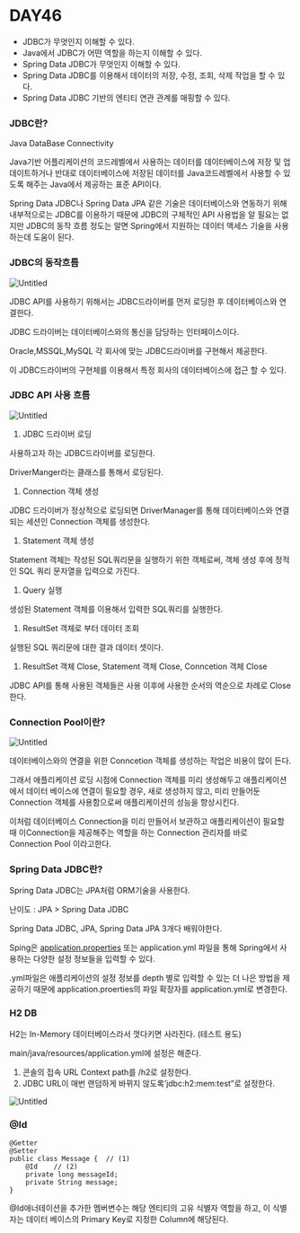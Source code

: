 # DAY46

- JDBC가 무엇인지 이해할 수 있다.
- Java에서 JDBC가 어떤 역할을 하는지 이해할 수 있다.
- Spring Data JDBC가 무엇인지 이해할 수 있다.
- Spring Data JDBC를 이용해서 데이터의 저장, 수정, 조회, 삭제 작업을 할 수 있다.
- Spring Data JDBC 기반의 엔티티 연관 관계를 매핑할 수 있다.

### JDBC란?

Java DataBase Connectivity

Java기반 어플리케이션의 코드레벨에서 사용하는 데이터를 데이터베이스에 저장 및 업데이트하거나 반대로 데이터베이스에 저장된 데이터를 Java코드레벨에서 사용할 수 있도록 해주는 Java에서 제공하는 표준 API이다.

Spring Data JDBC나 Spring Data JPA 같은 기술은 데이터베이스와 연동하기 위해 내부적으로는 JDBC를 이용하기 때문에 JDBC의 구체적인 API 사용법을 알 필요는 없지만 JDBC의 동작 흐름 정도는 알면 Spring에서 지원하는 데이터 액세스 기술을 사용하는데 도움이 된다.

### JDBC의 동작흐름

![Untitled](https://s3-us-west-2.amazonaws.com/secure.notion-static.com/a6af3fe3-66d3-40bb-937f-88a08915c07a/Untitled.png)

JDBC API를 사용하기 위해서는 JDBC드라이버를 먼저 로딩한 후 데이터베이스와 연결한다.

JDBC 드라이버는 데이터베이스와의 통신을 담당하는 인터페이스이다.

Oracle,MSSQL,MySQL 각 회사에 맞는 JDBC드라이버를 구현해서 제공한다.

이 JDBC드라이버의 구현체를 이용해서 특정 회사의 데이터베이스에 접근 할 수 있다.

### JDBC API 사용 흐름

![Untitled](https://s3-us-west-2.amazonaws.com/secure.notion-static.com/e5b16fdc-0191-4e6f-992e-6914f95e1da3/Untitled.png)

1. JDBC 드라이버 로딩

사용하고자 하는 JDBC드라이버를 로딩한다.

DriverManger라는 클래스를 통해서 로딩된다.

1. Connection 객체 생성

JDBC 드라이버가 정상적으로 로딩되면 DriverManager를 통해 데이터베이스와 연결되는 세션인 Connection 객체를 생성한다.

1. Statement 객체 생성

Statement 객체는 작성된 SQL쿼리문을 실행하기 위한 객체로써, 객체 생성 후에 정적인 SQL 쿼리 문자열을 입력으로 가진다.

1. Query 실행

생성된 Statement 객체를 이용해서 입력한 SQL쿼리를 실행한다.

1. ResultSet 객체로 부터 데이터 조회

실행된 SQL 쿼리문에 대한 결과 데이터 셋이다.

1. ResultSet 객체 Close, Statement 객체 Close, Conncetion 객체 Close

JDBC API를 통해 사용된 객체들은 사용 이후에 사용한 순서의 역순으로 차례로 Close한다.

### Connection Pool이란?

![Untitled](https://s3-us-west-2.amazonaws.com/secure.notion-static.com/c0fc8ff0-c5dc-4dee-b649-c1c37db940ae/Untitled.png)

데이터베이스와의 연결을 위한 Conncetion 객체를 생성하는 작업은 비용이 많이 든다.

그래서 애플리케이션 로딩 시점에 Connection 객체를 미리 생성해두고 애플리케이션에서 데이터 베이스에 연결이 필요할 경우, 새로 생성하지 않고, 미리 만들어둔 Connection 객체를 사용함으로써 애플리케이션의 성능을 향상시킨다.

이처럼 데이터베이스 Connection을 미리 만들어서 보관하고 애플리케이션이 필요할 때 이Connection을 제공해주는 역할을 하는 Connection 관리자를 바로 Connection Pool 이라고한다.

### Spring Data JDBC란?

Spring Data JDBC는 JPA처럼 ORM기술을 사용한다.

난이도 : JPA > Spring Data JDBC

Spring Data JDBC, JPA, Spring Data JPA 3개다 배워야한다.

Sping은 [application.properties](http://application.properties) 또는 application.yml 파일을 통해 Spring에서 사용하는 다양한 설정 정보들을 입력할 수 있다.

.yml파일은 애플리케이션의 설정 정보를 depth 별로 입력할 수 있는 더 나은 방법을 제공하기 때문에 application.proerties의 파일 확장자를 application.yml로 변경한다.

### H2 DB

H2는 In-Memory 데이터베이스라서 껏다키면 사라진다. (테스트 용도)

main/java/resources/application.yml에 설정은 해준다.

1. 콘솔의 접속 URL Context path를 /h2로 설정한다.
2. JDBC URL이 매번 랜덤하게 바뀌지 않도록’jdbc:h2:mem:test”로 설정한다.

![Untitled](https://s3-us-west-2.amazonaws.com/secure.notion-static.com/448924a9-957b-4117-853f-c46489770f50/Untitled.png)

### @Id

```
@Getter
@Setter
public class Message {  // (1)
    @Id    // (2)
    private long messageId;
    private String message;
}
```

@Id애너테이션을 추가한 멤버변수는 해당 엔티티의 고유 식별자 역할을 하고, 이 식별자는 데이터 베이스의 Primary Key로 지정한 Column에 해당된다.
